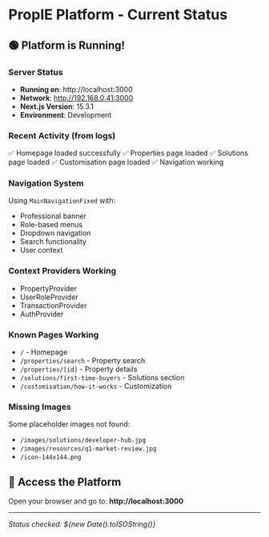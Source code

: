 # PropIE Platform - Current Status

## 🟢 Platform is Running!

### Server Status
- **Running on**: http://localhost:3000
- **Network**: http://192.168.0.41:3000
- **Next.js Version**: 15.3.1
- **Environment**: Development

### Recent Activity (from logs)
✅ Homepage loaded successfully
✅ Properties page loaded
✅ Solutions page loaded
✅ Customisation page loaded
✅ Navigation working

### Navigation System
Using `MainNavigationFixed` with:
- Professional banner
- Role-based menus
- Dropdown navigation
- Search functionality
- User context

### Context Providers Working
- PropertyProvider
- UserRoleProvider
- TransactionProvider
- AuthProvider

### Known Pages Working
- `/` - Homepage
- `/properties/search` - Property search
- `/properties/[id]` - Property details
- `/solutions/first-time-buyers` - Solutions section
- `/customisation/how-it-works` - Customization

### Missing Images
Some placeholder images not found:
- `/images/solutions/developer-hub.jpg`
- `/images/resources/q1-market-review.jpg`
- `/icon-144x144.png`

## 📱 Access the Platform
Open your browser and go to: **http://localhost:3000**

---
*Status checked: ${new Date().toISOString()}*